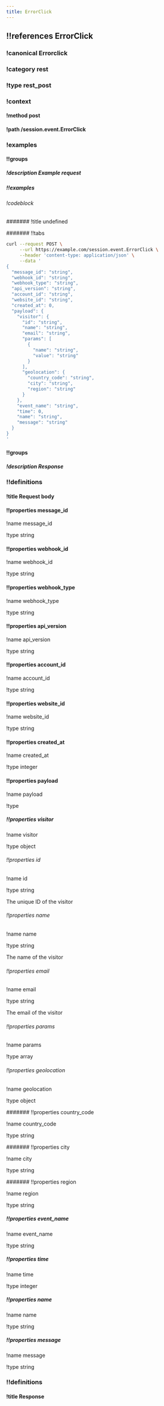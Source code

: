 ```yaml
---
title: ErrorClick
---
```

## !!references ErrorClick

### !canonical Errorclick



### !category rest

### !type rest_post

### !context

#### !method post

#### !path /session.event.ErrorClick

### !examples

#### !!groups

##### !description Example request

##### !!examples

###### !codeblock

####### !title undefined

####### !!tabs

```bash !code curl
curl --request POST \
     --url https://example.com/session.event.ErrorClick \
     --header 'content-type: application/json' \
     --data '
{
  "message_id": "string",
  "webhook_id": "string",
  "webhook_type": "string",
  "api_version": "string",
  "account_id": "string",
  "website_id": "string",
  "created_at": 0,
  "payload": {
    "visitor": {
      "id": "string",
      "name": "string",
      "email": "string",
      "params": [
        {
          "name": "string",
          "value": "string"
        }
      ],
      "geolocation": {
        "country_code": "string",
        "city": "string",
        "region": "string"
      }
    },
    "event_name": "string",
    "time": 0,
    "name": "string",
    "message": "string"
  }
}
'
```

#### !!groups

##### !description Response

### !!definitions

#### !title Request body

#### !!properties message_id

!name message\_id

!type string



#### !!properties webhook_id

!name webhook\_id

!type string



#### !!properties webhook_type

!name webhook\_type

!type string



#### !!properties api_version

!name api\_version

!type string



#### !!properties account_id

!name account\_id

!type string



#### !!properties website_id

!name website\_id

!type string



#### !!properties created_at

!name created\_at

!type integer



#### !!properties payload

!name payload

!type&#x20;



##### !!properties visitor

!name visitor

!type object



###### !!properties id

!name id

!type string

The unique ID of the visitor

###### !!properties name

!name name

!type string

The name of the visitor

###### !!properties email

!name email

!type string

The email of the visitor

###### !!properties params

!name params

!type array



###### !!properties geolocation

!name geolocation

!type object



####### !!properties country_code

!name country\_code

!type string



####### !!properties city

!name city

!type string



####### !!properties region

!name region

!type string



##### !!properties event_name

!name event\_name

!type string



##### !!properties time

!name time

!type integer



##### !!properties name

!name name

!type string



##### !!properties message

!name message

!type string



### !!definitions

#### !title Response
